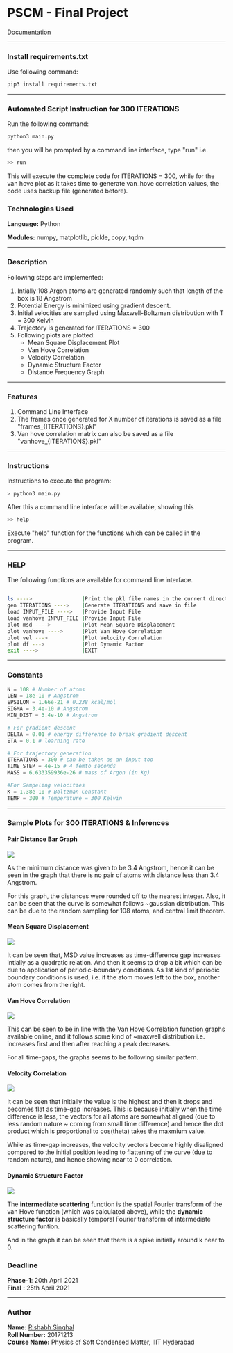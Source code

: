 # PSCM - Final Project

[Documentation](https://rish-singhal.github.io/atoms-trajectory/)

----

### Install requirements.txt

Use following command:

```bash
pip3 install requirements.txt
```

---

### Automated Script Instruction for 300 ITERATIONS

Run the following command:

```bash
python3 main.py
```
then you will be prompted by a command line interface, type "run" i.e.

```bash
>> run
```

This will execute the complete code for ITERATIONS = 300, while for the van hove plot as it takes time to generate van_hove correlation values, the code uses backup file (generated before).

### Technologies Used

**Language:** Python          

**Modules:** numpy, matplotlib, pickle, copy, tqdm

----

### Description

Following steps are implemented:

1. Intially 108 Argon atoms are generated randomly such that length of the box is 18 Angstrom
2. Potential Energy is minimized using gradient descent.
3. Initial velocities are sampled using Maxwell-Boltzman distribution with T = 300 Kelvin
4. Trajectory is generated for ITERATIONS = 300
5. Following plots are plotted:
	- Mean Square Displacement Plot
	- Van Hove Correlation 
	- Velocity Correlation
	- Dynamic Structure Factor
	- Distance Frequency Graph

----

### Features

1. Command Line Interface
2. The frames once generated for X number of iterations is saved as a file "frames_{ITERATIONS}.pkl"
3. Van hove correlation matrix can also be saved as a file "vanhove_{ITERATIONS}.pkl"

----

### Instructions 

Instructions to execute the program:

```bash
> python3 main.py
```

After this a command line interface will be available, showing this

```bash
>> help
```
Execute "help" function for the functions which can be called in the program.

----

### HELP

The following functions are available for command line interface.

```bash

ls ---->                |Print the pkl file names in the current directory
gen ITERATIONS ---->    |Generate ITERATIONS and save in file
load INPUT_FILE ---->   |Provide Input File
load vanhove INPUT_FILE |Provide Input File
plot msd ---->          |Plot Mean Square Displacement
plot vanhove ---->      |Plot Van Hove Correlation
plot vel --->           |Plot Velocity Correlation
plot df --->            |Plot Dynamic Factor
exit ---->              |EXIT
```

----

### Constants

```python
N = 108 # Number of atoms
LEN = 18e-10 # Angstrom
EPSILON = 1.66e-21 # 0.238 kcal/mol
SIGMA = 3.4e-10 # Angstrom
MIN_DIST = 3.4e-10 # Angstrom

# For gradient descent
DELTA = 0.01 # energy difference to break gradient descent
ETA = 0.1 # learning rate

# For trajectory generation
ITERATIONS = 300 # can be taken as an input too
TIME_STEP = 4e-15 # 4 femto seconds
MASS = 6.633359936e-26 # mass of Argon (in Kg)

#For Sampeling velocities
K = 1.38e-10 # Boltzman Constant
TEMP = 300 # Temperature = 300 Kelvin
```

----

### Sample Plots for 300 ITERATIONS & Inferences

#### Pair Distance Bar Graph

![](Plots/rij_300.png)

As the minimum distance was given to be 3.4 Angstrom, hence it can be seen in the graph that there is no pair of atoms with distance less than 3.4 Angstrom.

For this graph, the distances were rounded off to the nearest integer. Also, it can be seen that the curve is somewhat follows \~gaussian distribution. This can be due to the random sampling for 108 atoms, and central limit theorem.

#### Mean Square Displacement

![](Plots/msd_300.png)

It can be seen that, MSD value increases as time-difference gap increases intially as a quadratic relation. And then it seems to drop a bit which can be due to application of periodic-boundary conditions. As 1st kind of periodic boundary conditions is used, i.e. if the atom moves left to the box, another atom comes from the right.

#### Van Hove Correlation

![](Plots/vanhove_300.png)

This can be seen to be in line with the Van Hove Correlation function graphs available online, and it follows some kind of \~maxwell distribution i.e. increases first and then after reaching a peak decreases.

For all time-gaps, the graphs seems to be following similar pattern.

#### Velocity Correlation

![](Plots/vel_300.png)

It can be seen that initially the value is the highest and then it drops and becomes flat as time-gap increases. This is because initially when the time difference is less, the vectors for all atoms are somewhat aligned (due to less random nature \~ coming from small time difference) and hence the dot product which is proportional to cos(theta) takes the maxmium value. 

While as time-gap increases, the velocity vectors become highly disaligned compared to the initial position leading to flattening of the curve (due to random nature), and hence showing near to 0 correlation.

#### Dynamic Structure Factor

![](Plots/df_300.png)

The **intermediate scattering** function is the spatial Fourier transform of the van Hove function (which was calculated above), while the **dynamic structure factor** is basically temporal Fourier transform of intermediate scattering funtion.

And in the graph it can be seen that there is a spike initially around k near to 0.

### Deadline

**Phase-1**: 20th April 2021        
**Final**  : 25th April 2021

----

### Author

**Name:** [Rishabh Singhal](https://rish-singhal.github.io)             
**Roll Number:** 20171213             
**Course Name:** Physics of Soft Condensed Matter, IIIT Hyderabad


